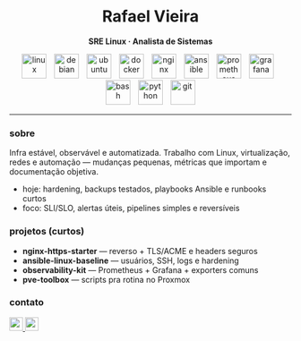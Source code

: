 <h1 align="center">Rafael Vieira</h1>
<p align="center"><b>SRE Linux · Analista de Sistemas</b></p>

<div align="center">
  <!-- Stack essencial -->
  <img src="https://skillicons.dev/icons?i=linux" height="44" alt="linux" />
  <img width="6" />
  <img src="https://skillicons.dev/icons?i=debian" height="44" alt="debian" />
  <img width="6" />
  <img src="https://skillicons.dev/icons?i=ubuntu" height="44" alt="ubuntu" />
  <img width="6" />
  <img src="https://skillicons.dev/icons?i=docker" height="44" alt="docker" />
  <img width="6" />
  <img src="https://skillicons.dev/icons?i=nginx" height="44" alt="nginx" />
  <img width="6" />
  <img src="https://skillicons.dev/icons?i=ansible" height="44" alt="ansible" />
  <img width="6" />
  <img src="https://skillicons.dev/icons?i=prometheus" height="44" alt="prometheus" />
  <img width="6" />
  <img src="https://skillicons.dev/icons?i=grafana" height="44" alt="grafana" />
  <img width="6" />
  <img src="https://skillicons.dev/icons?i=bash" height="44" alt="bash" />
  <img width="6" />
  <img src="https://skillicons.dev/icons?i=python" height="44" alt="python" />
  <img width="6" />
  <img src="https://skillicons.dev/icons?i=git" height="44" alt="git" />
</div>

---

### sobre
Infra estável, observável e automatizada. Trabalho com Linux, virtualização, redes e automação — mudanças pequenas, métricas que importam e documentação objetiva.

- hoje: hardening, backups testados, playbooks Ansible e runbooks curtos  
- foco: SLI/SLO, alertas úteis, pipelines simples e reversíveis

### projetos (curtos)
- **nginx-https-starter** — reverso + TLS/ACME e headers seguros  
- **ansible-linux-baseline** — usuários, SSH, logs e hardening  
- **observability-kit** — Prometheus + Grafana + exporters comuns  
- **pve-toolbox** — scripts pra rotina no Proxmox

### contato
<div align="left">
  <a href="mailto:SEUEMAIL@exemplo.com">
    <img src="https://img.shields.io/static/v1?message=Email&logo=gmail&label=&color=0B5BD3&logoColor=white&style=for-the-badge" height="24" />
  </a>
  <a href="https://www.linkedin.com/in/SEULINK/">
    <img src="https://img.shields.io/static/v1?message=LinkedIn&logo=linkedin&label=&color=0A66C2&logoColor=white&style=for-the-badge" height="24" />
  </a>
</div>

<!-- opcional: stats simples (deixe ou remova) -->
<!--
<div align="left">
  <img src="https://github-readme-stats.vercel.app/api?username=SEUUSUARIO&show_icons=true&hide_title=true" height="140" />
</div>
-->
